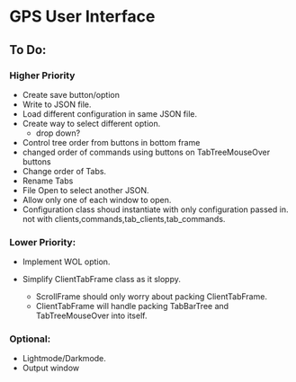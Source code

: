 # GPS User Interface

## To Do:

### Higher Priority
* Create save button/option
* Write to JSON file.
* Load different configuration in same JSON file.
* Create way to select different option.
  - drop down?
* Control tree order from buttons in bottom frame
* changed order of commands using buttons on TabTreeMouseOver buttons
* Change order of Tabs.
* Rename Tabs
* File Open to select another JSON.
* Allow only one of each window to open.
* Configuration class shoud instantiate with only configuration passed in. not with clients,commands,tab_clients,tab_commands.

### Lower Priority:
- Implement WOL option.

- Simplify ClientTabFrame class as it sloppy.
	- ScrollFrame should only worry about packing ClientTabFrame.
	- ClientTabFrame will handle packing TabBarTree and TabTreeMouseOver into itself.

### Optional:
- Lightmode/Darkmode.
- Output window




